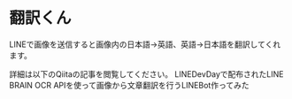 # 翻訳くん
LINEで画像を送信すると画像内の日本語→英語、英語→日本語を翻訳してくれます。

詳細は以下のQiitaの記事を閲覧してください。
LINEDevDayで配布されたLINE BRAIN OCR APIを使って画像から文章翻訳を行うLINEBot作ってみた
